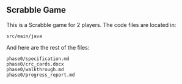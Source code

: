## Scrabble Game

This is a Scrabble game for 2 players. The code files are located in:

    src/main/java

And here are the rest of the files:

    phase0/specification.md
    phase0/crc_cards.docx
    phase0/walkthrough.md
    phase0/progress_report.md
